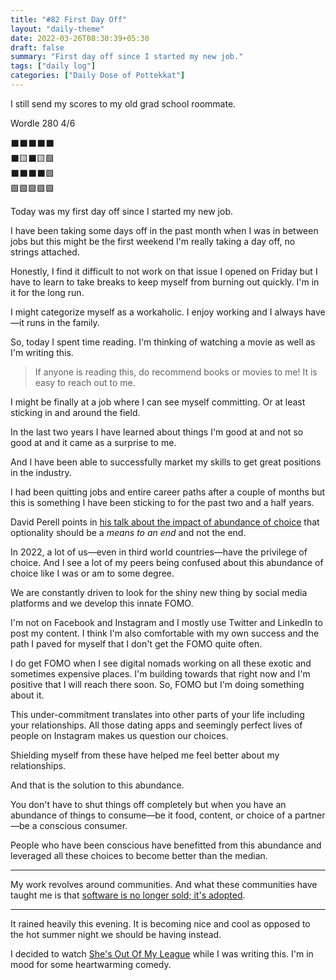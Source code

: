 ```yaml
---
title: "#82 First Day Off"
layout: "daily-theme"
date: 2022-03-26T08:30:39+05:30
draft: false
summary: "First day off since I started my new job."
tags: ["daily log"]
categories: ["Daily Dose of Pottekkat"]
---
```


I still send my scores to my old grad school roommate.

Wordle 280 4/6

⬛⬛⬛⬛⬛\
⬛🟨⬛🟨🟩\
⬛⬛⬛⬛🟩\
🟩🟩🟩🟩🟩

Today was my first day off since I started my new job.

I have been taking some days off in the past month when I was in between jobs but this might be the first weekend I'm really taking a day off, no strings attached.

Honestly, I find it difficult to not work on that issue I opened on Friday but I have to learn to take breaks to keep myself from burning out quickly. I'm in it for the long run.

I might categorize myself as a workaholic. I enjoy working and I always have—it runs in the family.

So, today I spent time reading. I'm thinking of watching a movie as well as I'm writing this.

> If anyone is reading this, do recommend books or movies to me! It is easy to reach out to me.

I might be finally at a job where I can see myself committing. Or at least sticking in and around the field.

In the last two years I have learned about things I'm good at and not so good at and it came as a surprise to me.

And I have been able to successfully market my skills to get great positions in the industry.

I had been quitting jobs and entire career paths after a couple of months but this is something I have been sticking to for the past two and a half years.

David Perell points in [his talk about the impact of abundance of choice](https://www.youtube.com/watch?v=kdWahlTc3JE) that optionality should be a _means to an end_ and not the end.

In 2022, a lot of us—even in third world countries—have the privilege of choice. And I see a lot of my peers being confused about this abundance of choice like I was or am to some degree.

We are constantly driven to look for the shiny new thing by social media platforms and we develop this innate FOMO.

I'm not on Facebook and Instagram and I mostly use Twitter and LinkedIn to post my content. I think I'm also comfortable with my own success and the path I paved for myself that I don't get the FOMO quite often.

I do get FOMO when I see digital nomads working on all these exotic and sometimes expensive places. I'm building towards that right now and I'm positive that I will reach there soon. So, FOMO but I'm doing something about it.

This under-commitment translates into other parts of your life including your relationships. All those dating apps and seemingly perfect lives of people on Instagram makes us question our choices.

Shielding myself from these have helped me feel better about my relationships.

And that is the solution to this abundance.

You don't have to shut things off completely but when you have an abundance of things to consume—be it food, content, or choice of a partner—be a conscious consumer.

People who have been conscious have benefitted from this abundance and leveraged all these choices to become better than the median.

---

My work revolves around communities. And what these communities have taught me is that [software is no longer sold\; it\'s adopted](https://orbit.love/blog/software-is-no-longer-sold-its-adopted).

---

It rained heavily this evening. It is becoming nice and cool as opposed to the hot summer night we should be having instead.

I decided to watch [She\'s Out Of My League](https://www.imdb.com/title/tt0815236/) while I was writing this. I'm in mood for some heartwarming comedy.
